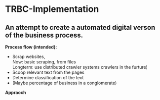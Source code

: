 # TRBC-Implementation <br>
## An attempt to create a automated digital verson of the business process.<br>

**Process flow (intended):** <br>
- Scrap websites, <br>
  Now: basic scraping, from files <br>
  Longterm: use distributed crawler systems crawlers in the furture) <br>
- Scoop relevant text from the pages <br>
- Determine classification of the text <br>
- (Maybe percentage of business in a conglomerate) <br>


**Appraoch** <br>
